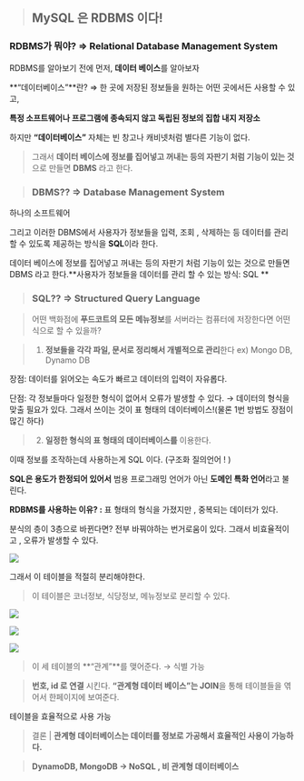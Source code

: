 > ## MySQL 은 RDBMS 이다!

### RDBMS가 뭐야? ⇒ Relational Database Management System

RDBMS를 알아보기 전에 먼저, **데이터 베이스**를 알아보자 

**“데이터베이스”**란? ⇒ 한 곳에 저장된 정보들을 원하는 어떤 곳에서든 사용할 수 있고, 

**특정 소프트웨어나 프로그램에 종속되지 않고 독립된 정보의 집합 내지 저장소** 

하지만 **“데이터베이스”** 자체는 빈 창고나 캐비넷처럼 별다른 기능이 없다.

> 그래서 **데이터 베이스에 정보를 집어넣고 꺼내는 등의 자판기 처럼 기능이 있는 것**으로 만들면 **DBMS** 라고 한다.

> ### DBMS?? ⇒ Database Management System


하나의 소프트웨어 

그리고 이러한 DBMS에서 사용자가 정보들을 입력, 조회 , 삭제하는 등 데이터를 관리 할 수 있도록 제공하는 방식을 **SQL**이라 한다. 

데이터 베이스에 정보를 집어넣고 꺼내는 등의 자판기 처럼 기능이 있는 것으로 만들면 DBMS 라고 한다.**사용자가 정보들을 데이터를 관리 할 수 있는 방식: SQL **

> ### SQL?? ⇒ Structured Query Language

> 어떤 백화점에 **푸드코트의 모든 메뉴정보**를 서버라는 컴퓨터에 저장한다면 어떤식으로 할 수 있을까?

> 1. **정보들을 각각 파일, 문서로 정리해서 개별적으로 관리**한다 ex) Mongo DB, Dynamo DB

장점: 데이터를 읽어오는 속도가 빠르고 데이터의 입력이 자유롭다.

단점:  각 정보들마다 일정한 형식이 없어서 오류가 발생할 수 있다. → 데이터의 형식을 맞출 필요가 있다.
그래서 쓰이는 것이 표 형태의 데이터베이스!(물론 1번 방법도 장점이 많긴 하다)


> 2. **일정한 형식의 표 형태의 데이터베이스를** 이용한다. 

이때 정보를 조작하는데 사용하는게 SQL 이다. (구조화 질의언어 ! )

**SQL은 용도가 한정되어 있어서** 범용 프로그래밍 언어가 아닌 **도메인 특화 언어**라고 불린다.

**RDBMS를 사용하는 이유? :** 표 형태의 형식을 가졌지만 , 중복되는 데이터가 있다.

분식의 층이 3층으로 바뀐다면? 전부 바꿔야하는 번거로움이 있다. 그래서 비효율적이고 , 오류가 발생할 수 있다.

![](https://images.velog.io/images/jinii/post/ae81eca7-94f6-49d3-b3ef-85993cfac129/%E1%84%89%E1%85%B3%E1%84%8F%E1%85%B3%E1%84%85%E1%85%B5%E1%86%AB%E1%84%89%E1%85%A3%E1%86%BA%202022-01-01%20%E1%84%8B%E1%85%A9%E1%84%92%E1%85%AE%2010.16.51.png)

그래서 이 테이블을 적절히 분리해야한다.

> 이 테이블은 코너정보, 식당정보, 메뉴정보로 분리할 수 있다.

![](https://images.velog.io/images/jinii/post/c5a589a9-1c30-4755-a253-06b58f3c9d98/%E1%84%89%E1%85%B3%E1%84%8F%E1%85%B3%E1%84%85%E1%85%B5%E1%86%AB%E1%84%89%E1%85%A3%E1%86%BA%202022-01-01%20%E1%84%8B%E1%85%A9%E1%84%92%E1%85%AE%2010.20.14.png)

![](https://images.velog.io/images/jinii/post/61a232ff-f1b2-416e-8c71-3605538baebc/%E1%84%89%E1%85%B3%E1%84%8F%E1%85%B3%E1%84%85%E1%85%B5%E1%86%AB%E1%84%89%E1%85%A3%E1%86%BA%202022-01-01%20%E1%84%8B%E1%85%A9%E1%84%92%E1%85%AE%2010.20.24.png)

![](https://images.velog.io/images/jinii/post/36b091dc-7d38-413f-9d94-654eb100f8f8/%E1%84%89%E1%85%B3%E1%84%8F%E1%85%B3%E1%84%85%E1%85%B5%E1%86%AB%E1%84%89%E1%85%A3%E1%86%BA%202022-01-01%20%E1%84%8B%E1%85%A9%E1%84%92%E1%85%AE%2010.20.44.png)

> 이 세 테이블의 **“관계”**를 맺어준다. → 식별 가능

> **번호, id 로 연결** 시킨다.
**“관계형 데이터 베이스”는 JOIN**을 통해 테이블들을 엮어서 한페이지에 보여준다.

테이블을 효율적으로 사용 가능

> 결론 | **관계형 데이터베이스는 데이터를 정보로 가공해서 효율적인 사용이 가능하다.**

> **DynamoDB, MongoDB → NoSQL , 비 관계형 데이터베이스**
